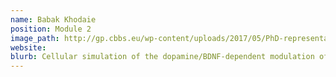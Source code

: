 ```yaml
---
name: Babak Khodaie 
position: Module 2
image_path: http://gp.cbbs.eu/wp-content/uploads/2017/05/PhD-representative-Babak.jpg
website: 
blurb: Cellular simulation of the dopamine/BDNF-dependent modulation of the synaptic plasticity
---
```

